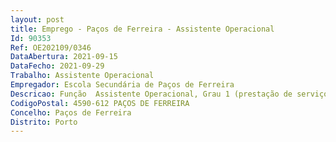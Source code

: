 ```yaml
--- 
layout: post
title: Emprego - Paços de Ferreira - Assistente Operacional
Id: 90353
Ref: OE202109/0346
DataAbertura: 2021-09-15
DataFecho: 2021-09-29
Trabalho: Assistente Operacional
Empregador: Escola Secundária de Paços de Ferreira
Descricao: Função  Assistente Operacional, Grau 1 (prestação de serviço de limpeza e outros no âmbito da carreira e categoria de assistente operacional)
CodigoPostal: 4590-612 PAÇOS DE FERREIRA
Concelho: Paços de Ferreira
Distrito: Porto
--- 
```

